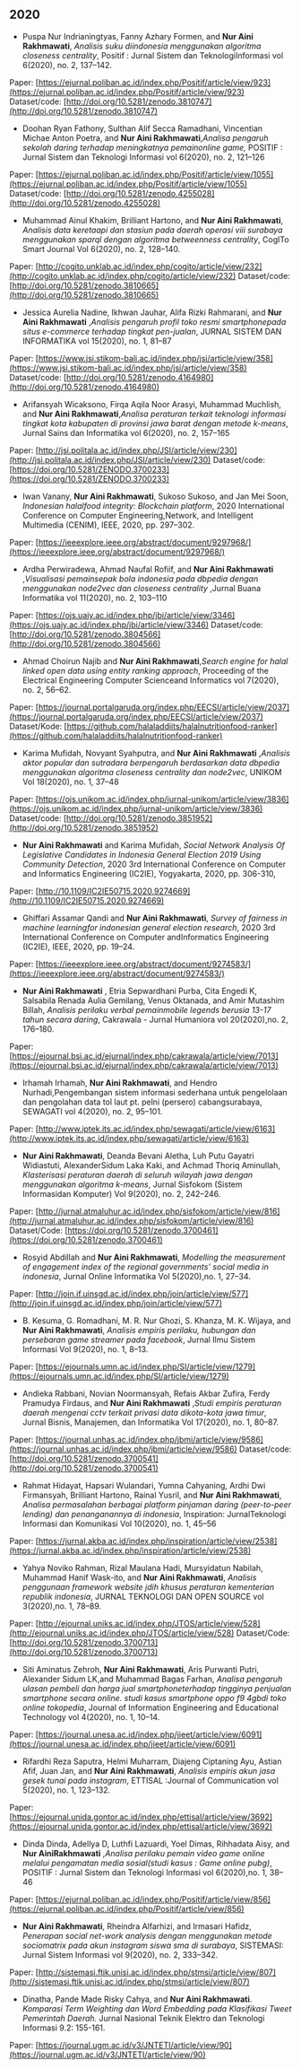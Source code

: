 ## 2020

 - Puspa Nur Indrianingtyas, Fanny Azhary Formen, and **Nur Aini Rakhmawati**, *Analisis suku diindonesia menggunakan algoritma closeness centrality*, Positif : Jurnal Sistem dan TeknologiInformasi vol 6(2020), no. 2, 137–142.
 
 Paper: [https://ejurnal.poliban.ac.id/index.php/Positif/article/view/923](https://ejurnal.poliban.ac.id/index.php/Positif/article/view/923)
 Dataset/code:  [http://doi.org/10.5281/zenodo.3810747](http://doi.org/10.5281/zenodo.3810747)

 - Doohan Ryan Fathony, Sulthan Alif Secca Ramadhani, Vincentian Michae Anton Poetra, and **Nur Aini Rakhmawati**,*Analisa pengaruh sekolah daring terhadap meningkatnya pemainonline game,* POSITIF : Jurnal Sistem dan Teknologi Informasi vol 6(2020), no. 2, 121–126
 
 Paper: [https://ejurnal.poliban.ac.id/index.php/Positif/article/view/1055](https://ejurnal.poliban.ac.id/index.php/Positif/article/view/1055)
 Dataset/code:  [http://doi.org/10.5281/zenodo.4255028](http://doi.org/10.5281/zenodo.4255028)

- Muhammad Ainul Khakim, Brilliant Hartono, and **Nur Aini Rakhmawati**, *Analisis data keretaapi  dan  stasiun  pada  daerah  operasi  viii  surabaya  menggunakan  sparql  dengan  algoritma betweenness centrality*, CogITo Smart Journal Vol 6(2020), no. 2, 128–140. 

 Paper: [http://cogito.unklab.ac.id/index.php/cogito/article/view/232](http://cogito.unklab.ac.id/index.php/cogito/article/view/232)
 Dataset/code:  [http://doi.org/10.5281/zenodo.3810665](http://doi.org/10.5281/zenodo.3810665)
 
 -  Jessica Aurelia Nadine, Ikhwan Jauhar, Alifa Rizki Rahmarani, and **Nur Aini Rakhmawati** ,*Analisis pengaruh profil toko resmi smartphonepada situs e-commerce terhadap tingkat pen-jualan*, JURNAL SISTEM DAN INFORMATIKA vol 15(2020), no. 1, 81–87

Paper: [https://www.jsi.stikom-bali.ac.id/index.php/jsi/article/view/358](https://www.jsi.stikom-bali.ac.id/index.php/jsi/article/view/358)
Dataset/code: [http://doi.org/10.5281/zenodo.4164980](http://doi.org/10.5281/zenodo.4164980)

- Arifansyah  Wicaksono,  Firqa  Aqila  Noor  Arasyi,  Muhammad  Muchlish,  and  **Nur  Aini Rakhmawati**,*Analisa peraturan terkait teknologi informasi tingkat kota kabupaten di provinsi jawa barat dengan metode k-means*, Jurnal Sains dan Informatika vol 6(2020), no. 2, 157–165

Paper: [http://jsi.politala.ac.id/index.php/JSI/article/view/230](http://jsi.politala.ac.id/index.php/JSI/article/view/230)
Dataset/code: [https://doi.org/10.5281/ZENODO.3700233](https://doi.org/10.5281/ZENODO.3700233)

-  Iwan  Vanany,  **Nur  Aini  Rakhmawati**,  Sukoso  Sukoso,  and  Jan  Mei  Soon, *Indonesian  halalfood integrity:  Blockchain platform*, 2020 International Conference on Computer Engineering,Network, and Intelligent Multimedia (CENIM), IEEE, 2020, pp. 297–302.

Paper:  [https://ieeexplore.ieee.org/abstract/document/9297968/](https://ieeexplore.ieee.org/abstract/document/9297968/)

- Ardha  Perwiradewa,  Ahmad  Naufal  Rofiif,  and  **Nur  Aini  Rakhmawati** ,*Visualisasi  pemainsepak  bola  indonesia  pada  dbpedia  dengan  menggunakan  node2vec  dan  closeness  centrality* ,Jurnal Buana Informatika vol 11(2020), no. 2, 103–110

Paper: [https://ojs.uajy.ac.id/index.php/jbi/article/view/3346](https://ojs.uajy.ac.id/index.php/jbi/article/view/3346)
Dataset/code: [http://doi.org/10.5281/zenodo.3804566](http://doi.org/10.5281/zenodo.3804566)

- Ahmad Choirun Najib and **Nur Aini Rakhmawati**,*Search  engine  for  halal  linked  open  data using  entity  ranking  approach*,  Proceeding  of  the  Electrical  Engineering  Computer  Scienceand Informatics vol 7(2020), no. 2, 56–62.

Paper: [https://journal.portalgaruda.org/index.php/EECSI/article/view/2037](https://journal.portalgaruda.org/index.php/EECSI/article/view/2037)
Dataset/Kode: [https://github.com/halaladdiits/halalnutritionfood-ranker](https://github.com/halaladdiits/halalnutritionfood-ranker)

- Karima Mufidah, Novyant Syahputra, and **Nur Aini Rakhmawati** ,*Analisis aktor popular dan sutradara berpengaruh berdasarkan data dbpedia menggunakan algoritma closeness centrality dan node2vec*, UNIKOM Vol 18(2020), no. 1, 37–48

Paper: [https://ojs.unikom.ac.id/index.php/jurnal-unikom/article/view/3836](https://ojs.unikom.ac.id/index.php/jurnal-unikom/article/view/3836)
Dataset/code: [http://doi.org/10.5281/zenodo.3851952](http://doi.org/10.5281/zenodo.3851952)

- **Nur Aini Rakhmawati** and Karima Mufidah, *Social Network Analysis Of Legislative Candidates in Indonesia General Election 2019 Using Community Detection*, 2020 3rd International Conference on Computer and Informatics Engineering (IC2IE), Yogyakarta, 2020, pp. 306-310, 

Paper: [http://10.1109/IC2IE50715.2020.9274669](http://10.1109/IC2IE50715.2020.9274669)

-  Ghiffari Assamar Qandi and **Nur Aini Rakhmawati**, *Survey  of  fairness  in  machine  learningfor indonesian general election research*, 2020 3rd International Conference on Computer andInformatics Engineering (IC2IE), IEEE, 2020, pp. 19–24.

Paper: [https://ieeexplore.ieee.org/abstract/document/9274583/](https://ieeexplore.ieee.org/abstract/document/9274583/)

- **Nur  Aini  Rakhmawati** ,  Etria  Sepwardhani  Purba,  Cita  Engedi  K,  Salsabila  Renada  Aulia Gemilang,  Venus  Oktanada,  and  Amir  Mutashim  Billah, *Analisis  perilaku  verbal  pemainmobile legends berusia 13-17 tahun secara daring*, Cakrawala - Jurnal Humaniora vol 20(2020),no. 2, 176–180.

Paper: [https://ejournal.bsi.ac.id/ejurnal/index.php/cakrawala/article/view/7013](https://ejournal.bsi.ac.id/ejurnal/index.php/cakrawala/article/view/7013)

- Irhamah  Irhamah,  **Nur  Aini  Rakhmawati**,  and  Hendro  Nurhadi,Pengembangan  sistem  informasi sederhana untuk pengelolaan dan pengolahan data tol laut pt. pelni (persero) cabangsurabaya, SEWAGATI vol 4(2020), no. 2, 95–101.

Paper: [http://www.iptek.its.ac.id/index.php/sewagati/article/view/6163](http://www.iptek.its.ac.id/index.php/sewagati/article/view/6163)

- **Nur  Aini  Rakhmawati**,  Deanda  Bevani  Aletha,  Luh  Putu  Gayatri  Widiastuti,  AlexanderSidum Laka Kaki, and Achmad Thoriq Aminullah, *Klasterisasi  peraturan  daerah  di  seluruh wilayah  jawa  dengan  menggunakan  algoritma  k-means*,  Jurnal  Sisfokom  (Sistem  Informasidan Komputer) Vol 9(2020), no. 2, 242–246.

Paper: [http://jurnal.atmaluhur.ac.id/index.php/sisfokom/article/view/816](http://jurnal.atmaluhur.ac.id/index.php/sisfokom/article/view/816)
Dataset/Code: [https://doi.org/10.5281/zenodo.3700461](https://doi.org/10.5281/zenodo.3700461)

- Rosyid Abdillah and **Nur Aini Rakhmawati**, *Modelling the measurement of engagement index of the regional governments’ social media in indonesia*, Jurnal Online Informatika Vol 5(2020),no. 1, 27–34.

Paper: [http://join.if.uinsgd.ac.id/index.php/join/article/view/577](http://join.if.uinsgd.ac.id/index.php/join/article/view/577)

-  B.  Kesuma,  G.  Romadhani,  M.  R.  Nur  Ghozi,  S.  Khanza,  M.  K.  Wijaya,  and  **Nur  Aini Rakhmawati**, *Analisis empiris perilaku, hubungan dan persebaran game streamer pada facebook*, Jurnal Ilmu Sistem Informasi Vol 9(2020), no. 1, 8–13.

Paper: [https://ejournals.umn.ac.id/index.php/SI/article/view/1279](https://ejournals.umn.ac.id/index.php/SI/article/view/1279)

-  Andieka Rabbani, Novian Noormansyah, Refais Akbar Zufira, Ferdy Pramudya Firdaus, and **Nur Aini Rakhmawati** ,*Studi empiris peraturan daerah mengenai cctv terkait privasi data dikota-kota jawa timur*, Jurnal Bisnis, Manajemen, dan Informatika Vol 17(2020), no. 1, 80–87.

Paper: [https://journal.unhas.ac.id/index.php/jbmi/article/view/9586](https://journal.unhas.ac.id/index.php/jbmi/article/view/9586)
Dataset/code:[http://doi.org/10.5281/zenodo.3700541](http://doi.org/10.5281/zenodo.3700541)

- Rahmat Hidayat,  Hapsari Wulandari,  Yumna Cahyaning,  Ardhi Dwi Firmansyah,  Brilliant Hartono, Rainal Yusril, and **Nur Aini Rakhmawati**, *Analisa permasalahan berbagai platform pinjaman daring (peer-to-peer lending) dan penanganannya di indonesia*, Inspiration:  JurnalTeknologi Informasi dan Komunikasi Vol 10(2020), no. 1, 45–56

Paper: [https://jurnal.akba.ac.id/index.php/inspiration/article/view/2538](https://jurnal.akba.ac.id/index.php/inspiration/article/view/2538)

- Yahya Noviko Rahman, Rizal Maulana Hadi, Mursyidatun Nabilah, Muhammad Hanif Wask-ito, and **Nur Aini Rakhmawati**, *Analisis penggunaan framework website jdih khusus peraturan kementerian  republik  indonesia*,  JURNAL  TEKNOLOGI  DAN  OPEN  SOURCE vol 3(2020),no. 1, 78–89.

Paper: [http://ejournal.uniks.ac.id/index.php/JTOS/article/view/528](http://ejournal.uniks.ac.id/index.php/JTOS/article/view/528)
Dataset/Code: [http://doi.org/10.5281/zenodo.3700713](http://doi.org/10.5281/zenodo.3700713)

- Siti  Aminatus  Zehroh,  **Nur  Aini  Rakhmawati**,  Aris  Purwanti  Putri,  Alexander  Sidum  LK,and Muhammad Bagas Farhan, *Analisa pengaruh ulasan pembeli dan harga jual smartphoneterhadap tingginya penjualan smartphone secara online. studi kasus smartphone oppo f9 4gbdi  toko  online  tokopedia*, Journal of Information Engineering and Educational Technology vol 4(2020), no. 1, 10–14.

Paper: [https://journal.unesa.ac.id/index.php/jieet/article/view/6091](https://journal.unesa.ac.id/index.php/jieet/article/view/6091)

- Rifardhi Reza Saputra, Helmi Muharram, Diajeng Ciptaning Ayu, Astian Afif, Juan Jan, and **Nur Aini Rakhmawati**, *Analisis  empiris  akun  jasa  gesek  tunai  pada  instagram*, ETTISAL :Journal of Communication vol 5(2020), no. 1, 123–132.

Paper: [https://ejournal.unida.gontor.ac.id/index.php/ettisal/article/view/3692](https://ejournal.unida.gontor.ac.id/index.php/ettisal/article/view/3692)

- Dinda  Dinda,  Adellya  D,  Luthfi  Lazuardi,  Yoel  Dimas,  Rihhadata  Aisy,  and  **Nur  AiniRakhmawati** ,*Analisa  perilaku  pemain  video  game  online  melalui  pengamatan  media  sosial(studi kasus :  Game online pubg)*, POSITIF : Jurnal Sistem dan Teknologi Informasi vol 6(2020),no. 1, 38–46

Paper: [https://ejurnal.poliban.ac.id/index.php/Positif/article/view/856](https://ejurnal.poliban.ac.id/index.php/Positif/article/view/856)

-  **Nur  Aini  Rakhmawati**,  Rheindra  Alfarhizi,  and  Irmasari  Hafidz, *Penerapan  social  net-work  analysis  dengan  menggunakan  metode  sociomatrix  pada  akun  instagram  siswa  sma  di surabaya*, SISTEMASI: Jurnal Sistem Informasi vol 9(2020), no. 2, 333–342.

Paper: [http://sistemasi.ftik.unisi.ac.id/index.php/stmsi/article/view/807](http://sistemasi.ftik.unisi.ac.id/index.php/stmsi/article/view/807)

- Dinatha, Pande Made Risky Cahya, and **Nur Aini Rakhmawati**. *Komparasi Term Weighting dan Word Embedding pada Klasifikasi Tweet Pemerintah Daerah.* Jurnal Nasional Teknik Elektro dan Teknologi Informasi 9.2: 155-161.

Paper: [https://journal.ugm.ac.id/v3/JNTETI/article/view/90](https://journal.ugm.ac.id/v3/JNTETI/article/view/90)
